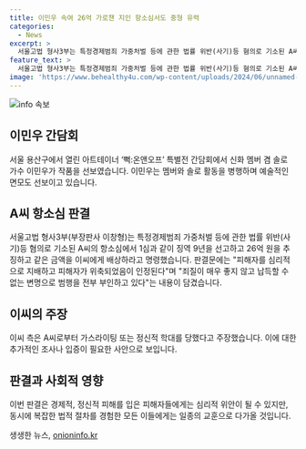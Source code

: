 ```yaml
---
title: 이민우 속여 26억 가로챈 지인 항소심서도 중형 유력
categories:
  - News
excerpt: >
  서울고법 형사3부는 특정경제범죄 가중처벌 등에 관한 법률 위반(사기)등 혐의로 기소된 A씨의 항소심에서 1심과 같이 징역 9년을 선고하고 26억 여 원을 추징하고 같은 금액을 이씨에게 배상하라고 명령했다. 재판부는 A씨의 범행을 비난하며, 이씨는 A씨로부터 가스라이팅 또는 정신적 학대를 당했다고 주장했다. A씨는 이씨에게 내가 검찰 내부에 인맥이 있으니 무혐의를 받을 수 있도록 도와주겠다며 돈을 요구한 것으로 조사됐다.
feature_text: >
  서울고법 형사3부는 특정경제범죄 가중처벌 등에 관한 법률 위반(사기)등 혐의로 기소된 A씨의 항소심에서 1심과 같이 징역 9년을 선고하고 26억 여 원을 추징하고 같은 금액을 이씨에게 배상하라고 명령했다. 재판부는 A씨의 범행을 비난하며, 이씨는 A씨로부터 가스라이팅 또는 정신적 학대를 당했다고 주장했다. A씨는 이씨에게 내가 검찰 내부에 인맥이 있으니 무혐의를 받을 수 있도록 도와주겠다며 돈을 요구한 것으로 조사됐다.
image: 'https://www.behealthy4u.com/wp-content/uploads/2024/06/unnamed-file.png'
---
```


<p><img src="https://www.behealthy4u.com/wp-content/uploads/2024/06/unnamed-file.png" alt="info 속보" /></p>

<h2 data-ke-size="size26">이민우 간담회</h2>

<p data-ke-size="size16">서울 용산구에서 열린 아트테이너 ‘뻑:온앤오프’ 특별전 간담회에서 신화 멤버 겸 솔로 가수 이민우가 작품을 선보였습니다. 이민우는 멤버와 솔로 활동을 병행하며 예술적인 면모도 선보이고 있습니다.</p>

<h2 data-ke-size="size26">A씨 항소심 판결</h2>

<p data-ke-size="size16">서울고법 형사3부(부장판사 이창형)는 특정경제범죄 가중처벌 등에 관한 법률 위반(사기)등 혐의로 기소된 A씨의 항소심에서 1심과 같이 징역 9년을 선고하고 26억 원을 추징하고 같은 금액을 이씨에게 배상하라고 명령했습니다. 판결문에는 "피해자를 심리적으로 지배하고 피해자가 위축되었음이 인정된다"며 "죄질이 매우 좋지 않고 납득할 수 없는 변명으로 범행을 전부 부인하고 있다"는 내용이 담겼습니다.</p>

<h2 data-ke-size="size26">이씨의 주장</h2>

<p data-ke-size="size16">이씨 측은 A씨로부터 가스라이팅 또는 정신적 학대를 당했다고 주장했습니다. 이에 대한 추가적인 조사나 입증이 필요한 사안으로 보입니다.</p>

<h2 data-ke-size="size26">판결과 사회적 영향</h2>

<p data-ke-size="size16">이번 판결은 경제적, 정신적 피해를 입은 피해자들에게는 심리적 위안이 될 수 있지만, 동시에 복잡한 법적 절차를 경험한 모든 이들에게는 일종의 교훈으로 다가올 것입니다.</p>
생생한 뉴스, <a href="https://onioninfo.kr" rel="dofollow">onioninfo.kr</a>


